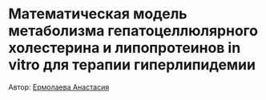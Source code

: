 # Математическая модель метаболизма гепатоцеллюлярного холестерина и липопротеинов in vitro для терапии гиперлипидемии

Автор: [Ермолаева Анастасия](anastasia.v.ermolaeva@gmail.com)

